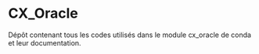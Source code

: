 # CX_Oracle
Dépôt contenant tous les codes utilisés dans le module cx_oracle de conda et leur documentation.
